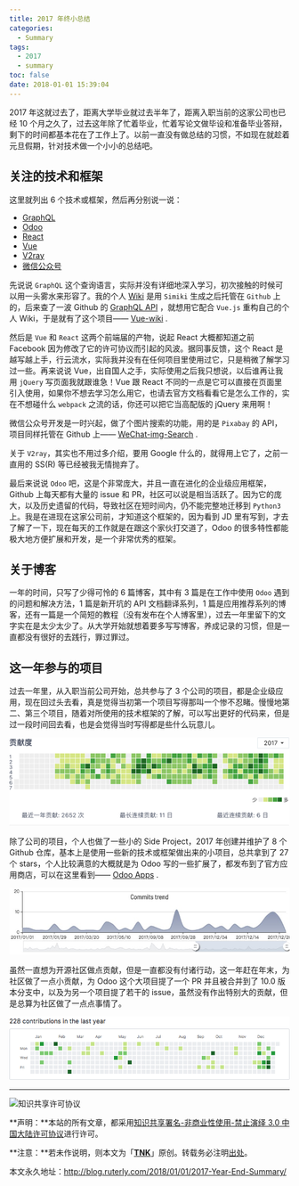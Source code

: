 ```yaml
---
title: 2017 年终小总结
categories:
  - Summary
tags:
  - 2017
  - summary
toc: false
date: 2018-01-01 15:39:04
---
```


2017 年这就过去了，距离大学毕业就过去半年了，距离入职当前的这家公司也已经 10 个月之久了，过去这年除了忙着毕业，忙着写论文做毕设和准备毕业答辩，剩下的时间都基本花在了工作上了。以前一直没有做总结的习惯，不如现在就趁着元旦假期，针对技术做一个小小的总结吧。

<!--more-->

## 关注的技术和框架

这里就列出 6 个技术或框架，然后再分别说一说：

- [GraphQL](http://graphql.org/)
- [Odoo](https://www.odoo.com/zh_CN/)
- [React](https://reactjs.org/)
- [Vue](https://vuejs.org/)
- [V2ray](https://www.v2ray.com/)
- [微信公众号](https://mp.weixin.qq.com/)

先说说 `GraphQL` 这个查询语言，实际并没有详细地深入学习，初次接触的时候可以用一头雾水来形容了。我的个人 [Wiki](http://wiki.ruterly.com) 是用 `Simiki` 生成之后托管在 `Github` 上的，后来查了一波 Github 的 [GraphQL API](https://developer.github.com/v4/) ，就想用它配合 `Vue.js` 重构自己的个人 Wiki，于是就有了这个项目—— [Vue-wiki](https://github.com/ruter/Vue-wiki) .

然后是 `Vue` 和 `React` 这两个前端届的产物，说起 React 大概都知道之前 Facebook 因为修改了它的许可协议而引起的风波。据同事反馈，这个 React 是越写越上手，行云流水，实际我并没有在任何项目里使用过它，只是稍微了解学习过一些。再来说说 Vue，出自国人之手，实际使用之后我只想说，以后谁再让我用 `jQuery` 写页面我就跟谁急！Vue 跟 React 不同的一点是它可以直接在页面里引入使用，如果你不想去学习怎么用它，也请去官方文档看看它是怎么工作的，实在不想碰什么 `webpack` 之流的话，你还可以把它当高配版的 jQuery 来用啊！

微信公众号开发是一时兴起，做了个图片搜索的功能，用的是 `Pixabay` 的 API，项目同样托管在 Github 上—— [WeChat-img-Search](https://github.com/ruter/WeChat-img-Search) .

关于 `V2ray`，其实也不用过多介绍，要用 Google 什么的，就得用上它了，之前一直用的 SS(R) 等已经被我无情抛弃了。

最后来说说 `Odoo` 吧，这是个非常庞大，并且一直在进化的企业级应用框架，Github 上每天都有大量的 issue 和 PR，社区可以说是相当活跃了。因为它的庞大，以及历史遗留的代码，导致社区在短时间内，仍不能完整地迁移到 `Python3` 上。我是在进现在这家公司前，才知道这个框架的，因为看到 JD 里有写到，才去了解了一下，现在每天的工作就是在跟这个家伙打交道了，Odoo 的很多特性都能极大地方便扩展和开发，是一个非常优秀的框架。

## 关于博客

一年的时间，只写了少得可怜的 6 篇博客，其中有 3 篇是在工作中使用 `Odoo` 遇到的问题和解决方法，1 篇是新开坑的 API 文档翻译系列，1 篇是应用推荐系列的博客，还有一篇是一个简短的教程（没有发布在个人博客里），过去一年里留下的文字实在是太少太少了。从大学开始就想着要多写写博客，养成记录的习惯，但是一直都没有很好的去践行，罪过罪过。

## 这一年参与的项目

过去一年里，从入职当前公司开始，总共参与了 3 个公司的项目，都是企业级应用，现在回过头去看，真是觉得当初第一个项目写得那叫一个惨不忍睹。慢慢地第二、第三个项目，随着对所使用的技术框架的了解，可以写出更好的代码来，但是过一段时间回去看，也是会觉得当时写得都是些什么玩意儿。

![码云上的贡献度](/images/Summary/gitee-contr.png)

除了公司的项目，个人也做了一些小的 Side Project，2017 年创建并维护了 8 个 Github 仓库，基本上是使用一些新的技术或框架做出来的小项目，总共拿到了 27 个 stars，个人比较满意的大概就是为 Odoo 写的一些扩展了，都发布到了官方应用商店，可以在这里看到—— [Odoo Apps](https://apps.odoo.com/apps/browse?repo_maintainer_id=196663) .

![Github commits trend](/images/Summary/Commits.png)

虽然一直想为开源社区做点贡献，但是一直都没有付诸行动，这一年赶在年末，为社区做了一点小贡献，为 Odoo 这个大项目提了一个 PR 并且被合并到了 10.0 版本分支中，以及为另一个项目提了若干的 issue，虽然没有作出特别大的贡献，但是总算为社区做了一点点事情了。

![Github contributions in last year](/images/Summary/github-contr.png)

---

![知识共享许可协议](https://i.creativecommons.org/l/by-nc-nd/3.0/cn/88x31.png)

**声明：**本站的所有文章，都采用[知识共享署名-非商业性使用-禁止演绎 3.0 中国大陆许可协议](http://creativecommons.org/licenses/by-nc-nd/3.0/cn/)进行许可。

**注意：**若未作说明，则本文为「[**TNK**](http://blog.ruterly.com/)」原创。转载务必注明[出处](http://blog.ruterly.com/2018/01/01/2017-Year-End-Summary/)。

本文永久地址：http://blog.ruterly.com/2018/01/01/2017-Year-End-Summary/

